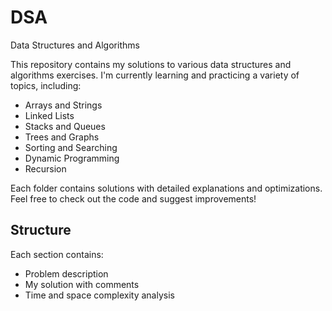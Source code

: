 # DSA
Data Structures and Algorithms

This repository contains my solutions to various data structures and algorithms exercises. I'm currently learning and practicing a variety of topics, including:

- Arrays and Strings
- Linked Lists
- Stacks and Queues
- Trees and Graphs
- Sorting and Searching
- Dynamic Programming
- Recursion

Each folder contains solutions with detailed explanations and optimizations. Feel free to check out the code and suggest improvements!

## Structure
Each section contains:
- Problem description
- My solution with comments
- Time and space complexity analysis
